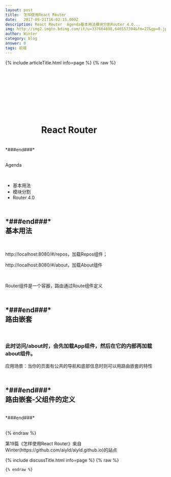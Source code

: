```yaml
---
layout: post
title:  怎样使用React Router
date:   2017-09-21T16:02:15.000Z
description: React Router  Agenda基本用法模块分割Router 4.0...
img: http://img2.imgtn.bdimg.com/it/u=337664698,646557394&fm=27&gp=0.jpg
author: Winter
category: blog
answer: 0
tags: 前端
---
```

<div class="article-root">
  <div class="article">
    {% include articleTitle.html info=page %}
    {% raw %}
    <div class="article-content"><h1><strong>&nbsp; &nbsp; &nbsp; &nbsp; &nbsp; &nbsp; &nbsp; </strong></h1>

<h1>&nbsp;</h1>

<h1><strong>&nbsp; &nbsp; &nbsp; &nbsp; &nbsp; &nbsp; &nbsp; &nbsp; &nbsp;React Router</strong></h1>

<p><br />
*###end###*<br />
&nbsp;</p>

<p>Agenda</p>

<p>&nbsp;</p>

<ul>
	<li>基本用法</li>
	<li>模块分割</li>
	<li>Router 4.0</li>
</ul>

<h2><br />
*###end###*<br />
基本用法</h2>

<p>&nbsp;</p>

<p>http://localhost:8080/#/repos，加载Repos组件；</p>

<p>http://localhost:8080/#/about，加载About组件</p>

<p>&nbsp;</p>

<p>Router组件是一个容器，路由通过Route组件定义</p>

<h2><br />
*###end###*<br />
路由嵌套</h2>

<p>&nbsp;</p>

<h3>此时访问/about时，会先加载App组件，然后在它的内部再加载about组件。</h3>

<p>应用场景：当你的页面有公共的导航和底部信息时则可以用路由嵌套的特性</p>

<h2><br />
*###end###*<br />
路由嵌套-父组件的定义</h2>

<p><br />
*###end###*<br />
&nbsp;</p>
</div>
    {% endraw %}
  </div>
  <p class="winter_mark">第19篇《怎样使用React Router》来自Winter(https://github.com/aiyld/aiyld.github.io)的站点</p>
  <div class="discuss-wrapper">
    {% include discussTitle.html info=page %}
    {% raw %}
    
    {% endraw %}
  </div>
<div>

